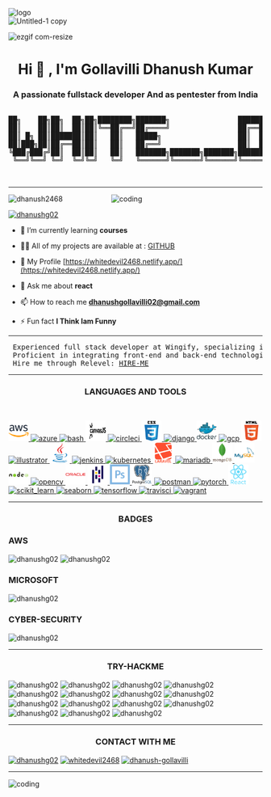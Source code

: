 
![logo](https://jguni.in/images/full-stack-banner.jpg)
<br />
![Untitled-1 copy](https://github.com/Dhanush2468/Dhanush2468/assets/112778628/f32c9a04-f7b6-49f1-ad10-db450417bf3e)

![ezgif com-resize](https://github.com/Dhanush2468/Dhanush2468/assets/112778628/3697ab04-bc0c-4409-9772-38ea893ac632)


<h1 align="center">Hi 👋 , I'm Gollavilli Dhanush Kumar</h1>
<h3 align="center">A passionate fullstack developer And as pentester from India</h3>

<pre align="center">

██╗    ██╗██╗  ██╗██╗████████╗███████╗                ██████╗ ███████╗██╗   ██╗██╗██╗     
██║    ██║██║  ██║██║╚══██╔══╝██╔════╝                ██╔══██╗██╔════╝██║   ██║██║██║     
██║ █╗ ██║███████║██║   ██║   █████╗                  ██║  ██║█████╗  ██║   ██║██║██║     
██║███╗██║██╔══██║██║   ██║   ██╔══╝                  ██║  ██║██╔══╝  ╚██╗ ██╔╝██║██║     
╚███╔███╔╝██║  ██║██║   ██║   ███████╗███████╗███████╗██████╔╝███████╗ ╚████╔╝ ██║███████╗
 ╚══╝╚══╝ ╚═╝  ╚═╝╚═╝   ╚═╝   ╚══════╝╚══════╝╚══════╝╚═════╝ ╚══════╝  ╚═══╝  ╚═╝╚══════╝
</pre>
<br />
<hr />

<img align="right" alt="coding" width="300" src="https://github.com/Dhanush2468/Dhanush2468/assets/112778628/dfe8b75b-092a-4e3a-b212-6678e2077f17">


<p align="left"> <img src="https://komarev.com/ghpvc/?username=dhanush2468&label=Profile%20views&color=0e75b6&style=flat" alt="dhanush2468" /> </p>

<p align="left"> <a href="https://twitter.com/dhanushg02" target="blank"><img src="https://img.shields.io/twitter/follow/dhanushg02?logo=twitter&style=for-the-badge" alt="dhanushg02" /></a> </p>

- 🌱 I’m currently learning **courses**
  
-  👨‍💻 All of my projects are available at : <a href="https://github.com/Dhanush2468">GITHUB</a>

- 📝 My Profile [https://whitedevil2468.netlify.app/](https://whitedevil2468.netlify.app/)

- 💬 Ask me about **react**

- 📫 How to reach me **dhanushgollavilli02@gmail.com**

- ⚡ Fun fact **I Think Iam Funny**

</p>
<hr />
<pre>
 Experienced full stack developer at Wingify, specializing in ReactJS, NextJS, Python, JavaScript, and ThreeJS. 
 Proficient in integrating front-end and back-end technologies to build innovative web applications. 
 Hire me through Relevel: <a href="https://relevel.com/profile/u/gollavilli-dhanush-kumar">HIRE-ME</a>
</pre>
<hr />
<h3 align="center">LANGUAGES AND TOOLS</h3>
<br />
<p align="left"> <a href="https://aws.amazon.com" target="_blank" rel="noreferrer"> <img src="https://raw.githubusercontent.com/devicons/devicon/master/icons/amazonwebservices/amazonwebservices-original-wordmark.svg" alt="aws" width="40" height="40"/> </a> <a href="https://azure.microsoft.com/en-in/" target="_blank" rel="noreferrer"> <img src="https://www.vectorlogo.zone/logos/microsoft_azure/microsoft_azure-icon.svg" alt="azure" width="40" height="40"/> </a> <a href="https://www.gnu.org/software/bash/" target="_blank" rel="noreferrer"> <img src="https://www.vectorlogo.zone/logos/gnu_bash/gnu_bash-icon.svg" alt="bash" width="40" height="40"/> </a> <a href="https://canvasjs.com" target="_blank" rel="noreferrer"> <img src="https://raw.githubusercontent.com/Hardik0307/Hardik0307/master/assets/canvasjs-charts.svg" alt="canvasjs" width="40" height="40"/> </a> <a href="https://circleci.com" target="_blank" rel="noreferrer"> <img src="https://www.vectorlogo.zone/logos/circleci/circleci-icon.svg" alt="circleci" width="40" height="40"/> </a> <a href="https://www.w3schools.com/css/" target="_blank" rel="noreferrer"> <img src="https://raw.githubusercontent.com/devicons/devicon/master/icons/css3/css3-original-wordmark.svg" alt="css3" width="40" height="40"/> </a> <a href="https://www.djangoproject.com/" target="_blank" rel="noreferrer"> <img src="https://cdn.worldvectorlogo.com/logos/django.svg" alt="django" width="40" height="40"/> </a> <a href="https://www.docker.com/" target="_blank" rel="noreferrer"> <img src="https://raw.githubusercontent.com/devicons/devicon/master/icons/docker/docker-original-wordmark.svg" alt="docker" width="40" height="40"/> </a> <a href="https://cloud.google.com" target="_blank" rel="noreferrer"> <img src="https://www.vectorlogo.zone/logos/google_cloud/google_cloud-icon.svg" alt="gcp" width="40" height="40"/> </a> <a href="https://www.w3.org/html/" target="_blank" rel="noreferrer"> <img src="https://raw.githubusercontent.com/devicons/devicon/master/icons/html5/html5-original-wordmark.svg" alt="html5" width="40" height="40"/> </a> <a href="https://www.adobe.com/in/products/illustrator.html" target="_blank" rel="noreferrer"> <img src="https://www.vectorlogo.zone/logos/adobe_illustrator/adobe_illustrator-icon.svg" alt="illustrator" width="40" height="40"/> </a> <a href="https://www.java.com" target="_blank" rel="noreferrer"> <img src="https://raw.githubusercontent.com/devicons/devicon/master/icons/java/java-original.svg" alt="java" width="40" height="40"/> </a> <a href="https://www.jenkins.io" target="_blank" rel="noreferrer"> <img src="https://www.vectorlogo.zone/logos/jenkins/jenkins-icon.svg" alt="jenkins" width="40" height="40"/> </a> <a href="https://kubernetes.io" target="_blank" rel="noreferrer"> <img src="https://www.vectorlogo.zone/logos/kubernetes/kubernetes-icon.svg" alt="kubernetes" width="40" height="40"/> </a> <a href="https://laravel.com/" target="_blank" rel="noreferrer"> <img src="https://raw.githubusercontent.com/devicons/devicon/master/icons/laravel/laravel-plain-wordmark.svg" alt="laravel" width="40" height="40"/> </a> <a href="https://mariadb.org/" target="_blank" rel="noreferrer"> <img src="https://www.vectorlogo.zone/logos/mariadb/mariadb-icon.svg" alt="mariadb" width="40" height="40"/> </a> <a href="https://www.mongodb.com/" target="_blank" rel="noreferrer"> <img src="https://raw.githubusercontent.com/devicons/devicon/master/icons/mongodb/mongodb-original-wordmark.svg" alt="mongodb" width="40" height="40"/> </a> <a href="https://www.mysql.com/" target="_blank" rel="noreferrer"> <img src="https://raw.githubusercontent.com/devicons/devicon/master/icons/mysql/mysql-original-wordmark.svg" alt="mysql" width="40" height="40"/> </a> <a href="https://nodejs.org" target="_blank" rel="noreferrer"> <img src="https://raw.githubusercontent.com/devicons/devicon/master/icons/nodejs/nodejs-original-wordmark.svg" alt="nodejs" width="40" height="40"/> </a> <a href="https://opencv.org/" target="_blank" rel="noreferrer"> <img src="https://www.vectorlogo.zone/logos/opencv/opencv-icon.svg" alt="opencv" width="40" height="40"/> </a> <a href="https://www.oracle.com/" target="_blank" rel="noreferrer"> <img src="https://raw.githubusercontent.com/devicons/devicon/master/icons/oracle/oracle-original.svg" alt="oracle" width="40" height="40"/> </a> <a href="https://pandas.pydata.org/" target="_blank" rel="noreferrer"> <img src="https://raw.githubusercontent.com/devicons/devicon/2ae2a900d2f041da66e950e4d48052658d850630/icons/pandas/pandas-original.svg" alt="pandas" width="40" height="40"/> </a> <a href="https://www.photoshop.com/en" target="_blank" rel="noreferrer"> <img src="https://raw.githubusercontent.com/devicons/devicon/master/icons/photoshop/photoshop-line.svg" alt="photoshop" width="40" height="40"/> </a> <a href="https://www.postgresql.org" target="_blank" rel="noreferrer"> <img src="https://raw.githubusercontent.com/devicons/devicon/master/icons/postgresql/postgresql-original-wordmark.svg" alt="postgresql" width="40" height="40"/> </a> <a href="https://postman.com" target="_blank" rel="noreferrer"> <img src="https://www.vectorlogo.zone/logos/getpostman/getpostman-icon.svg" alt="postman" width="40" height="40"/> </a> <a href="https://pytorch.org/" target="_blank" rel="noreferrer"> <img src="https://www.vectorlogo.zone/logos/pytorch/pytorch-icon.svg" alt="pytorch" width="40" height="40"/> </a> <a href="https://reactjs.org/" target="_blank" rel="noreferrer"> <img src="https://raw.githubusercontent.com/devicons/devicon/master/icons/react/react-original-wordmark.svg" alt="react" width="40" height="40"/> </a> <a href="https://scikit-learn.org/" target="_blank" rel="noreferrer"> <img src="https://upload.wikimedia.org/wikipedia/commons/0/05/Scikit_learn_logo_small.svg" alt="scikit_learn" width="40" height="40"/> </a> <a href="https://seaborn.pydata.org/" target="_blank" rel="noreferrer"> <img src="https://seaborn.pydata.org/_images/logo-mark-lightbg.svg" alt="seaborn" width="40" height="40"/> </a> <a href="https://www.tensorflow.org" target="_blank" rel="noreferrer"> <img src="https://www.vectorlogo.zone/logos/tensorflow/tensorflow-icon.svg" alt="tensorflow" width="40" height="40"/> </a> <a href="https://travis-ci.org" target="_blank" rel="noreferrer"> <img src="https://www.vectorlogo.zone/logos/travis-ci/travis-ci-icon.svg" alt="travisci" width="40" height="40"/> </a> <a href="https://www.vagrantup.com/" target="_blank" rel="noreferrer"> <img src="https://www.vectorlogo.zone/logos/vagrantup/vagrantup-icon.svg" alt="vagrant" width="40" height="40"/> </a> </p>
</p>
<hr />
<h3 align="center">BADGES</h3>
<h3 align="left">AWS</h3>
<p align="left">
<a target="blank"><img align="center" src="https://github.com/Dhanush2468/Dhanush2468/assets/112778628/1d03dc81-9a59-4402-ac8c-49f1a483070a" alt="dhanushg02" height="150" width="150" /></a>
<a target="blank"><img align="center" src="https://github.com/Dhanush2468/Dhanush2468/assets/112778628/49097ed9-abe2-42bb-8be7-fa2940bd0975" alt="dhanushg02" height="150" width="150" /></a>
<br />
<h3 align="left">MICROSOFT</h3>
<a target="blank"><img align="center" src="https://github.com/Dhanush2468/Dhanush2468/assets/112778628/ba82ace6-6626-4041-941d-3646270ac464" alt="dhanushg02" height="150" width="150" /></a>
<br />
<h3 align="left">CYBER-SECURITY</h3>
<a target="blank"><img align="center" src="https://github.com/Dhanush2468/Dhanush2468/assets/112778628/30484bba-c14d-4fbb-a3e6-daa80f69eeaa" alt="dhanushg02" height="150" width="150" /></a>
<hr />
<h3 align="center">TRY-HACKME</h3>
<a target="blank"><img align="center" src="https://github.com/Dhanush2468/Dhanush2468/assets/112778628/7b38f3fe-de24-4b04-8679-2e0d7339251f" alt="dhanushg02" height="150" width="150" /></a>
<a target="blank"><img align="center" src="https://github.com/Dhanush2468/Dhanush2468/assets/112778628/369268e6-f411-4e27-b0cd-597c7774c138" alt="dhanushg02" height="150" width="150" /></a>
<a target="blank"><img align="center" src="https://github.com/Dhanush2468/Dhanush2468/assets/112778628/ee179fa8-59fd-4292-bd14-ad48b6e88462" alt="dhanushg02" height="150" width="150" /></a>
<a target="blank"><img align="center" src="https://github.com/Dhanush2468/Dhanush2468/assets/112778628/4524a184-598a-4b08-91af-55ddec3d72ea" alt="dhanushg02" height="150" width="150" /></a>
<a target="blank"><img align="center" src="https://github.com/Dhanush2468/Dhanush2468/assets/112778628/10c12826-03d0-405f-a780-263be36ba2ea" alt="dhanushg02" height="150" width="150" /></a>
<a target="blank"><img align="center" src="https://github.com/Dhanush2468/Dhanush2468/assets/112778628/fb508a99-8434-4b05-b880-876ded5126a6" alt="dhanushg02" height="150" width="150" /></a>
<a target="blank"><img align="center" src="https://github.com/Dhanush2468/Dhanush2468/assets/112778628/611fbfb3-c1d8-4ec8-ae7c-e5e9bedd0d7e" alt="dhanushg02" height="150" width="150" /></a>
<a target="blank"><img align="center" src="https://github.com/Dhanush2468/Dhanush2468/assets/112778628/56df054a-a351-4243-9c2a-5a2d9e7489c9" alt="dhanushg02" height="150" width="150" /></a>
<a target="blank"><img align="center" src="https://github.com/Dhanush2468/Dhanush2468/assets/112778628/2890b80f-bfe3-46ae-9d02-4a75d9d1a6dd" alt="dhanushg02" height="150" width="150" /></a>
<a target="blank"><img align="center" src="https://github.com/Dhanush2468/Dhanush2468/assets/112778628/ab051cd2-16c4-41aa-87cb-be118c0cd3d3" alt="dhanushg02" height="150" width="150" /></a>
<a target="blank"><img align="center" src="https://github.com/Dhanush2468/Dhanush2468/assets/112778628/0f792a7f-8c89-4e14-8715-27bf0f378fad" alt="dhanushg02" height="150" width="150" /></a>
<a target="blank"><img align="center" src="https://github.com/Dhanush2468/Dhanush2468/assets/112778628/7e7a7e88-31ff-48b1-ad47-87efacca786c" alt="dhanushg02" height="150" width="150" /></a>
<a target="blank"><img align="center" src="https://github.com/Dhanush2468/Dhanush2468/assets/112778628/fffdab77-08e9-4d0f-ae40-05cf666d60ae" alt="dhanushg02" height="150" width="150" /></a>
<a target="blank"><img align="center" src="https://github.com/Dhanush2468/Dhanush2468/assets/112778628/7706da78-c444-4149-83f2-1ac859f9ae0c" alt="dhanushg02" height="150" width="150" /></a>
<a target="blank"><img align="center" src="https://github.com/Dhanush2468/Dhanush2468/assets/112778628/2a831cfd-673d-4955-b9ef-5636f74367d9" alt="dhanushg02" height="150" width="150" /></a> 



<hr />
<h3 align="center">CONTACT WITH ME</h3>
<p align="left">
<a href="https://twitter.com/dhanushg02" target="blank"><img align="center" src="https://raw.githubusercontent.com/rahuldkjain/github-profile-readme-generator/master/src/images/icons/Social/twitter.svg" alt="dhanushg02" height="30" width="40" /></a>
<a href="https://linkedin.com/in/whitedevil2468" target="blank"><img align="center" src="https://raw.githubusercontent.com/rahuldkjain/github-profile-readme-generator/master/src/images/icons/Social/linked-in-alt.svg" alt="whitedevil2468" height="30" width="40" /></a>
<a href="https://www.leetcode.com/dhanush-gollavilli" target="blank"><img align="center" src="https://raw.githubusercontent.com/rahuldkjain/github-profile-readme-generator/master/src/images/icons/Social/leet-code.svg" alt="dhanush-gollavilli" height="30" width="40" /></a>
<hr />
<img align="center" alt="coding" width="400" src="https://github-readme-stats.vercel.app/api?username=Dhanush2468&show_icons=true&theme=radical">
